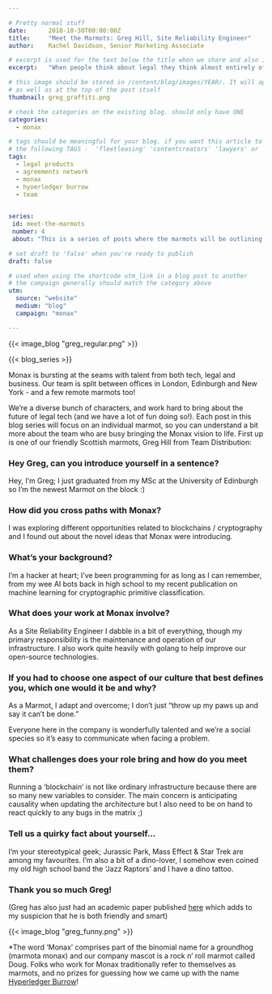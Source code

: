 ```yaml
---

# Pretty normal stuff
date:      2018-10-30T00:00:00Z
title:     "Meet the Marmots: Greg Hill, Site Reliability Engineer"
author:    Rachel Davidson, Senior Marketing Associate

# excerpt is used for the text below the title when we share and also is the summary of the post on https://monax.io/blog
excerpt:   "When people think about legal they think almost entirely of the provision of bespoke services. Yet the world is changing, and legal needs to keep up."

# this image should be stored in /content/blog/images/YEAR/. It will appear as a thumbnail on any listings,
# as well as at the top of the post itself
thumbnail: greg_graffiti.png

# check the categories on the existing blog. should only have ONE
categories:
  - monax

# tags should be meaningful for your blog. if you want this article to show on a 'use case' page, you can use
# the following TAGS -  'fleetleasing' 'contentcreators' 'lawyers' or 'corporate'
tags:
  - legal products
  - agreements network
  - monax
  - hyoerledger burrow
  - team

  
series:
 id: meet-the-marmots
 number: 4
 about: "This is a series of posts where the marmots will be outlining how the Monax Platform and the Agreements Network can be used in harmony to create the legal products of the future."

# set draft to 'false' when you're ready to publish
draft: false

# used when using the shortcode utm_link in a blog post to another
# the campaign generally should match the category above
utm:
  source: "website"
  medium: "blog"
  campaign: "monax"

---
```


<!-- In general the filename below should match thumbnail category above -->
{{< image_blog "greg_regular.png" >}}

<!-- if this article is part of a series, related articles will automatically appear here -->
{{< blog_series >}}

<!-- Content markdown here - first title on page is auto generated from title in frontmatter -->
Monax is bursting at the seams with talent from both tech, legal and business.  Our team is split between offices in London,  Edinburgh and New York - and a few remote marmots too!

We’re a diverse bunch of characters, and work hard to bring about the future of legal tech (and we have a lot of fun doing so!). Each post in this blog series will focus on an individual marmot, so you can understand a bit more about the team who are busy bringing the Monax vision to life. First up is one of our friendly Scottish marmots, Greg Hill from Team Distribution:

### Hey Greg, can you introduce yourself in a sentence?

Hey, I’m Greg; I just graduated from my MSc at the University of Edinburgh so I’m the newest Marmot on the block :)

### How did you cross paths with Monax?

I was exploring different opportunities related to blockchains / cryptography and I found out about the novel ideas that Monax were introducing.

### What’s your background?

I’m a hacker at heart; I’ve been programming for as long as I can remember, from my wee AI bots back in high school to my recent publication on machine learning for cryptographic primitive classification.

### What does your work at Monax involve?

As a Site Reliability Engineer I dabble in a bit of everything, though my primary responsibility is the maintenance and operation of our infrastructure. I also work quite heavily with golang to help improve our open-source technologies.


### If you had to choose one aspect of our culture that best defines you, which  one would it be and why? 

As a Marmot, I adapt and overcome; I don’t just “throw up my paws up and say it can’t be done.”

Everyone here in the company is wonderfully talented and we’re a social species so it’s easy to communicate when facing a problem.


### What challenges does your role bring and how do you meet them?

Running a ‘blockchain’ is not like ordinary infrastructure because there are so many new variables to consider. The main concern is anticipating causality when updating the architecture but I also need to be on hand to react quickly to any bugs in the matrix ;)

### Tell us a quirky fact about yourself…

I’m your stereotypical geek; Jurassic Park, Mass Effect & Star Trek are among my favourites. I’m also a bit of a dino-lover, I somehow even coined my old high school band the ‘Jazz Raptors’ and I have a dino tattoo.


### Thank you so much Greg! 

(Greg has also just had an academic paper published [here](https://www.mdpi.com/2078-2489/9/9/231) which adds to my suspicion that he is both friendly and smart)

{{< image_blog "greg_funny.png" >}}

*The word ‘Monax’ comprises part of the binomial name for a groundhog (marmota monax) and our company mascot is a rock n’ roll marmot called Doug. Folks who work for Monax traditionally refer to themselves as marmots, and no prizes for guessing how we came up with the name [Hyperledger Burrow](https://www.hyperledger.org/projects/hyperledger-burrow)! 
